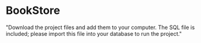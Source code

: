 # BookStore
"Download the project files and add them to your computer. The SQL file is included; please import this file into your database to run the project."
